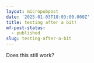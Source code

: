 ```yaml
---
layout: micropubpost
date: '2025-01-03T18:03:00.000Z'
title: testing after a bit!
mf-post-status:
  - published
slug: testing-after-a-bit
---
```

Does this still work?
